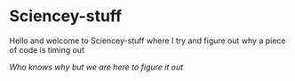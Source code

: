 # Sciencey-stuff

Hello and welcome to Sciencey-stuff where I try and figure out why a piece of code is timing out

*Who knows why but we are here to figure it out*